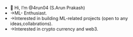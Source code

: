 - 👋 Hi, I’m @4run04 (S.Arun Prakash)
-  ->ML- Enthusiast.
-  ->Interested in building ML-related projects (open to any ideas,collabrations).
-  ->Interested in crypto currency and web3.
